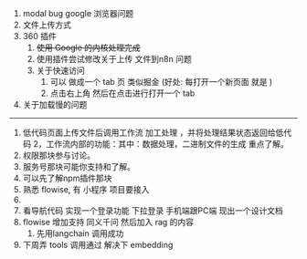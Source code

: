 1. modal bug  google 浏览器问题
2. 文件上传方式
3. 360 插件
	1. ~~使用 Google 的内核处理完成~~
	2. 使用插件尝试修改关于上传 文件到n8n 问题
	3. 关于快速访问
		1. 可以 做成一个 tab 页 类似掘金 (好处:  每打开一个新页面 就是 )
		2. 点击右上角 然后在点击进行打开一个 tab
4. 关于加载慢的问题

---

1. 低代码页面上传文件后调用工作流 加工处理 ，并将处理结果状态返回给低代码 2，工作流内部的功能：其中：数据处理，二进制文件的生成 重点了解。
2. 权限那块参与讨论。 
3. 服务号那块可能你支持和了解。 
4. 可以先了解npm插件那块
5. 熟悉 flowise, 有 小程序 项目要接入
6. 
7. 看导航代码 实现一个登录功能 下拉登录 手机端跟PC端 现出一个设计文档
8. flowise 增加支持 同义千问 然后加入 rag 的内容
	1. 先用langchain 调用成功
9. 下周弄 tools 调用通过  解决下 embedding